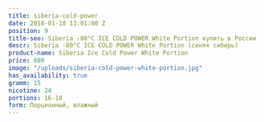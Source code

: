 ```yaml
---
title: siberia-cold-power
date: 2018-01-18 13:01:00 Z
position: 9
title-seo: Siberia -80°C ICE COLD POWER White Portion купить в России
descr: Siberia -80°C ICE COLD POWER White Portion (синяя сибирь)
product-name: Siberia Ice Cold Power White Portion
price: 600
image: "/uploads/siberia-cold-power-white-portion.jpg"
has_availability: true
gramm: 15
nicotine: 24
portions: 16-18
form: Порционный, влажный
---
```



